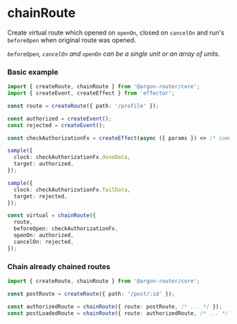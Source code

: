 # chainRoute

Create virtual route which opened on `openOn`, closed on `cancelOn` and run's `beforeOpen` when original route was opened.

*`beforeOpen`, `cancelOn` and `openOn` can be a single unit or an array of units.*

### Basic example

```ts
import { createRoute, chainRoute } from '@argon-router/core';
import { createEvent, createEffect } from 'effector';

const route = createRoute({ path: '/profile' });

const authorized = createEvent();
const rejected = createEvent();

const checkAuthorizationFx = createEffect(async ({ params }) => /* some logic */);

sample({
  clock: checkAuthorizationFx.doneData,
  target: authorized,
});

sample({
  clock: checkAuthorizationFx.failData,
  target: rejected,
});

const virtual = chainRoute({
  route,
  beforeOpen: checkAuthorizationFx,
  openOn: authorized,
  cancelOn: rejected,
});
```

### Chain already chained routes

```ts
import { createRoute, chainRoute } from '@argon-router/core';

const postRoute = createRoute({ path: '/post/:id' });

const authorizedRoute = chainRoute({ route: postRoute, /* ... */ });
const postLoadedRoute = chainRoute({ route: authorizedRoute, /* ... */ });
```
